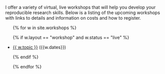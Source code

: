<p>I offer a variety of virtual, live workshops that will help you develop your reproducible research skills. Below is a listing of the upcoming workshops with links to details and information on costs and how to register.</p>

<ul>

{% for w in site.workshops %}

{% if w.layout == "workshop" and w.status == "live" %}
<li>
<p><a href="{{w.url}}">{{ w.topic }}</a> ({{w.dates}})</p>
</li>
{% endif %}

{% endfor %}
</ul>
